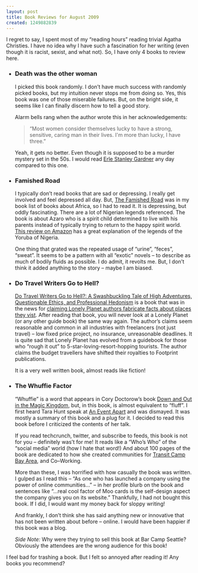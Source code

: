 ```yaml
--- 
layout: post
title: Book Reviews for August 2009
created: 1249882839
---
```

<p>I regret to say, I spent most of my &ldquo;reading hours&rdquo; reading trivial Agatha Christies. I have no idea why I have such a fascination for her writing (even though it is racist, sexist, and what not). So, I have only 4 books to review here.</p> 
<ul>
	<li>
		<h3>Death was the other woman</h3>
		<p>I picked this book randomly. I don&rsquo;t have much success with randomly picked books, but my intuition never stops me from doing so. Yes, this book was one of those miserable failures. But, on the bright side, it seems like I can finally discern how to tell a good story.</p>
		<p>Alarm bells rang when the author wrote this in her acknowledgements:</p>
		<blockquote><p>&ldquo;Most women consider themselves lucky to have a strong, sensitive, caring man in their lives. I&#x27;m more than lucky, I have three.&rdquo;               
		</p></blockquote>    
		<p>Yeah, it gets no better. Even though it is supposed to be a murder mystery set in the 50s. I would read <a href="http://www.amazon.com/gp/redirect.html?ie=UTF8&location=http%3A%2F%2Fwww.amazon.com%2Fgp%2Fentity%2FErle-Stanley-Gardner%2FB000AQ3ZTC%3Fie%3DUTF8%26ref%255F%3Dntt%255Fathr%255Fdp%255Fpel%255F1&tag=nimbupani-20&linkCode=ur2&camp=1789&creative=390957">Erle Stanley Gardner</a> any day compared to this one.</p>
	</li>
	<li>
		<h3>Famished Road</h3>
		<p>I typically don&rsquo;t read books that are sad or depressing. I really get involved and feel depressed all day. But, <a href="http://www.amazon.com/gp/product/0385425139?ie=UTF8&tag=nimbupani-20&linkCode=as2&camp=1789&creative=390957&creativeASIN=0385425139">The Famished Road</a> was in my book list of books about Africa, so I had to read it. It is depressing, but oddly fascinating. There are a lot of Nigerian legends referenced. The book is about Azaro who is a spirit child determined to live with his parents instead of typically trying to return to the happy spirit world. <a href="http://www.amazon.com/review/R2NYSF2YXH7XEF/ref=cm_cr_rdp_perm">This review on Amazon</a> has a great explanation of the legends of the Yoruba of Nigeria.</p>
		<p>One thing that grated was the repeated usage of &ldquo;urine&rdquo;, &ldquo;feces&rdquo;, &ldquo;sweat&rdquo;. It seems to be a pattern with all &ldquo;exotic&rdquo; novels &ndash; to describe as much of bodily fluids as possible. I do admit, it revolts me. But, I don&rsquo;t think it added anything to the story &ndash; maybe I am biased.</p>
	</li>                                                            
	<li>
		<h3>Do Travel Writers Go to Hell?</h3>
		<p><a href="http://www.amazon.com/gp/product/0307394654?ie=UTF8&tag=nimbupani-20&linkCode=as2&camp=1789&creative=390957&creativeASIN=0307394654">Do Travel Writers Go to Hell?: A Swashbuckling Tale of High Adventures, Questionable Ethics, and Professional Hedonism</a> is a book that was in the news for <a href="http://news.bbc.co.uk/2/hi/americas/7346101.stm">claiming Lonely Planet authors fabricate facts about places they vist</a>. After reading that book, you will never look at a Lonely Planet (or any other guide book) the same way again. The author&rsquo;s claims seem reasonable and common in all industries with freelancers (not just travel) &ndash; low fixed price project, no insurance, unreasonable deadlines. It is quite sad that Lonely Planet has evolved from a guidebook for those who &ldquo;rough it out&rdquo; to 5-star-loving-resort-hopping tourists. The author claims the budget travellers have shifted their royalties to Footprint publications.</p> 
		<p>It is a very well written book, almost reads like fiction!</p>
	</li>     
	<li>
		<h3>The Whuffie Factor</h3>
		<p>&ldquo;Whuffie&rdquo; is a word that appears in Cory Doctorow&rsquo;s book <a href="http://www.amazon.com/gp/product/076530953X?ie=UTF8&tag=nimbupani-20&linkCode=as2&camp=1789&creative=390957&creativeASIN=076530953X">Down and Out in the Magic Kingdom</a>, but, in this book, is almost equivalent to &ldquo;fluff&rdquo;. I first heard Tara Hunt speak at <a href="http://aneventapart.com">An Event Apart</a> and was dismayed. It was mostly a summary of this book and a plug for it. I decided to read this book before I criticized the contents of her talk.</p>
		<p>If you read techcrunch, twitter, and subscribe to feeds, this book is not for you &ndash; definitely was&rsquo;t for me! It reads like a &ldquo;Who&rsquo;s Who&rdquo; of the &ldquo;social media&rdquo; world (how I hate that word!) And about 100 pages of the book are dedicated to how she created communities for <a href="http://www.barcamp.org/TransitCampBayArea">Transit Camp Bay Area</a>, and Co&ndash;Working.</p>
		<p>More than these, I was horrified with how casually the book was written. I gulped as I read this &ndash; &ldquo;As one who has launched a company using the power of online communities&hellip;&rdquo; &ndash; in her profile blurb on the book and sentences like &ldquo;&hellip;real cool factor of Moo cards is the self-design aspect the company gives you on its website.&rdquo; Thankfully, I had not bought this book. If I did, I would want my money back for sloppy writing!</p>
		<p>And frankly, I don’t think she has said anything new or innovative that has not been written about before – online. I would have been happier if this book was a blog.</p>   
		<p><em>Side Note:</em> Why were they trying to sell this book at Bar Camp Seattle? Obviously the attendees are the wrong audience for this book!</p>
	</li>
</ul>  
<p>I feel bad for trashing a book. But I felt so annoyed after reading it! Any books you recommend?</p>   
